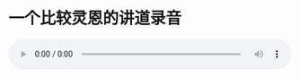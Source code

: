 # 一个比较灵恩的讲道录音

<audio style="width: 100%;" preload="false" controls controlslist="nodownload"><source src="//cdn.wechat.edu.pl/audio/mp3/old/12257.mp3" type="audio/mpeg">Your browser does not support the audio element.</audio>



